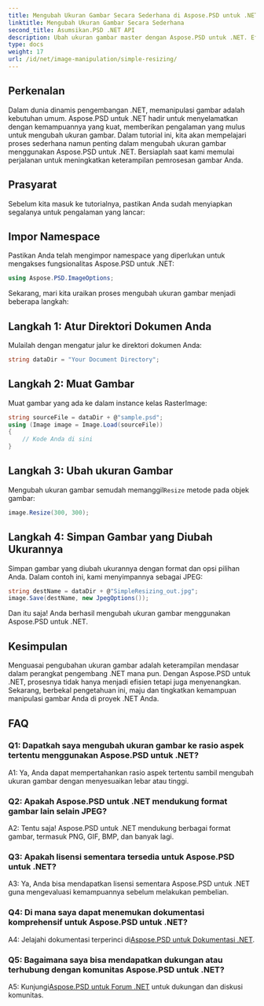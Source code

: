 ```yaml
---
title: Mengubah Ukuran Gambar Secara Sederhana di Aspose.PSD untuk .NET
linktitle: Mengubah Ukuran Gambar Secara Sederhana
second_title: Asumsikan.PSD .NET API
description: Ubah ukuran gambar master dengan Aspose.PSD untuk .NET. Efisien, mulus, dan bertenaga. Tingkatkan proyek .NET Anda dengan mudah.
type: docs
weight: 17
url: /id/net/image-manipulation/simple-resizing/
---
```

## Perkenalan

Dalam dunia dinamis pengembangan .NET, memanipulasi gambar adalah kebutuhan umum. Aspose.PSD untuk .NET hadir untuk menyelamatkan dengan kemampuannya yang kuat, memberikan pengalaman yang mulus untuk mengubah ukuran gambar. Dalam tutorial ini, kita akan mempelajari proses sederhana namun penting dalam mengubah ukuran gambar menggunakan Aspose.PSD untuk .NET. Bersiaplah saat kami memulai perjalanan untuk meningkatkan keterampilan pemrosesan gambar Anda.

## Prasyarat

Sebelum kita masuk ke tutorialnya, pastikan Anda sudah menyiapkan segalanya untuk pengalaman yang lancar:

## Impor Namespace

Pastikan Anda telah mengimpor namespace yang diperlukan untuk mengakses fungsionalitas Aspose.PSD untuk .NET:

```csharp
using Aspose.PSD.ImageOptions;
```

Sekarang, mari kita uraikan proses mengubah ukuran gambar menjadi beberapa langkah:

## Langkah 1: Atur Direktori Dokumen Anda

Mulailah dengan mengatur jalur ke direktori dokumen Anda:

```csharp
string dataDir = "Your Document Directory";
```

## Langkah 2: Muat Gambar

Muat gambar yang ada ke dalam instance kelas RasterImage:

```csharp
string sourceFile = dataDir + @"sample.psd";
using (Image image = Image.Load(sourceFile))
{
    // Kode Anda di sini
}
```

## Langkah 3: Ubah ukuran Gambar

 Mengubah ukuran gambar semudah memanggil`Resize` metode pada objek gambar:

```csharp
image.Resize(300, 300);
```

## Langkah 4: Simpan Gambar yang Diubah Ukurannya

Simpan gambar yang diubah ukurannya dengan format dan opsi pilihan Anda. Dalam contoh ini, kami menyimpannya sebagai JPEG:

```csharp
string destName = dataDir + @"SimpleResizing_out.jpg";
image.Save(destName, new JpegOptions());
```

Dan itu saja! Anda berhasil mengubah ukuran gambar menggunakan Aspose.PSD untuk .NET.

## Kesimpulan

Menguasai pengubahan ukuran gambar adalah keterampilan mendasar dalam perangkat pengembang .NET mana pun. Dengan Aspose.PSD untuk .NET, prosesnya tidak hanya menjadi efisien tetapi juga menyenangkan. Sekarang, berbekal pengetahuan ini, maju dan tingkatkan kemampuan manipulasi gambar Anda di proyek .NET Anda.

## FAQ

### Q1: Dapatkah saya mengubah ukuran gambar ke rasio aspek tertentu menggunakan Aspose.PSD untuk .NET?

A1: Ya, Anda dapat mempertahankan rasio aspek tertentu sambil mengubah ukuran gambar dengan menyesuaikan lebar atau tinggi.

### Q2: Apakah Aspose.PSD untuk .NET mendukung format gambar lain selain JPEG?

A2: Tentu saja! Aspose.PSD untuk .NET mendukung berbagai format gambar, termasuk PNG, GIF, BMP, dan banyak lagi.

### Q3: Apakah lisensi sementara tersedia untuk Aspose.PSD untuk .NET?

A3: Ya, Anda bisa mendapatkan lisensi sementara Aspose.PSD untuk .NET guna mengevaluasi kemampuannya sebelum melakukan pembelian.

### Q4: Di mana saya dapat menemukan dokumentasi komprehensif untuk Aspose.PSD untuk .NET?

 A4: Jelajahi dokumentasi terperinci di[Aspose.PSD untuk Dokumentasi .NET](https://reference.aspose.com/psd/net/).

### Q5: Bagaimana saya bisa mendapatkan dukungan atau terhubung dengan komunitas Aspose.PSD untuk .NET?

 A5: Kunjungi[Aspose.PSD untuk Forum .NET](https://forum.aspose.com/c/psd/34) untuk dukungan dan diskusi komunitas.